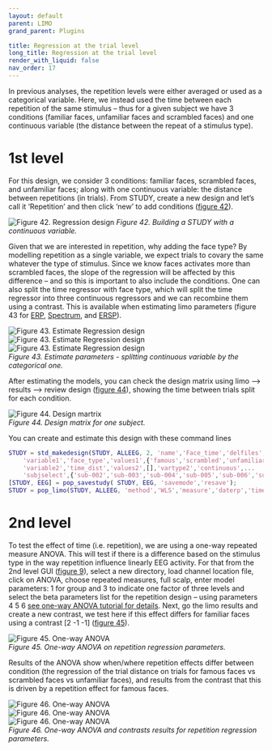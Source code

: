 ```yaml
---
layout: default
parent: LIMO
grand_parent: Plugins

title: Regression at the trial level
long_title: Regression at the trial level
render_with_liquid: false
nav_order: 17
---
```

In previous analyses, the repetition levels were either averaged or used as a categorical variable. Here, we instead used the time between each repetition of the same stimulus – thus for a given subject we have 3 conditions (familiar faces, unfamiliar faces and scrambled faces) and one continuous variable (the distance between the repeat of a stimulus type). 

# 1st level

For this design, we consider 3 conditions: familiar faces, scrambled faces, and unfamiliar faces; along with one continuous variable: the distance between repetitions (in trials). From STUDY, create a new design and let’s call it ‘Repetition’ and then click ‘new’ to add conditions ([figure 42](https://raw.githubusercontent.com/LIMO-EEG-Toolbox/limo_meeg/master/resources/images/42.jpg)).

![Figure 42. Regression design](https://raw.githubusercontent.com/LIMO-EEG-Toolbox/limo_meeg/master/resources/images/42.jpg) 
_Figure 42. Building a STUDY with a continuous variable._  

Given that we are interested in repetition, why adding the face type? By modelling repetition as a single variable, we expect trials to covary the same whatever the type of stimulus. Since we know faces activates more than scrambled faces, the slope of the regression will be affected by this difference – and so this is important to also include the conditions. One can also split the time regressor with face type, which will split the time regressor into three continuous regressors and we can recombine them using a contrast. This is available when estimating limo parameters (figure 43 for [ERP](https://raw.githubusercontent.com/LIMO-EEG-Toolbox/limo_meeg/master/resources/images/43a.jpg), [Spectrum](https://raw.githubusercontent.com/LIMO-EEG-Toolbox/limo_meeg/master/resources/images/43b.jpg), and [ERSP](https://raw.githubusercontent.com/LIMO-EEG-Toolbox/limo_meeg/master/resources/images/43c.jpg)).  

![Figure 43. Estimate Regression design](https://raw.githubusercontent.com/LIMO-EEG-Toolbox/limo_meeg/master/resources/images/43a.jpg)  
![Figure 43. Estimate Regression design](https://raw.githubusercontent.com/LIMO-EEG-Toolbox/limo_meeg/master/resources/images/43b.jpg)  
![Figure 43. Estimate Regression design](https://raw.githubusercontent.com/LIMO-EEG-Toolbox/limo_meeg/master/resources/images/43c.jpg)  
_Figure 43. Estimate parameters - splitting continuous variable by the categorical one._   

After estimating the models, you can check the design matrix using limo --> results --> review design ([figure 44](https://raw.githubusercontent.com/LIMO-EEG-Toolbox/limo_meeg/master/resources/images/44.jpg)), showing the time between trials split for each condition.  

![Figure 44. Design martrix](https://raw.githubusercontent.com/LIMO-EEG-Toolbox/limo_meeg/master/resources/images/44.jpg)  
_Figure 44. Design matrix for one subject._   

You can create and estimate this design with these command lines

```matlab
STUDY = std_makedesign(STUDY, ALLEEG, 2, 'name','Face_time','delfiles','off','defaultdesign','off',...
    'variable1','face_type','values1',{'famous','scrambled','unfamiliar'},'vartype1','categorical',...
    'variable2','time_dist','values2',[],'vartype2','continuous',...
    'subjselect',{'sub-002','sub-003','sub-004','sub-005','sub-006','sub-007','sub-008','sub-009','sub-010','sub-011','sub-012','sub-013','sub-014','sub-015','sub-016','sub-017','sub-018','sub-019'});
[STUDY, EEG] = pop_savestudy( STUDY, EEG, 'savemode','resave');
STUDY = pop_limo(STUDY, ALLEEG, 'method','WLS','measure','daterp','timelim',[-50 650],'erase','on','splitreg','on','interaction','off');
```


# 2nd level  

To test the effect of time (i.e. repetition), we are using a one-way repeated measure ANOVA. This will test if there is a difference based on the stimulus type in the way repetition influence linearly EEG activity. For that from the 2nd level GUI ([figure 9](https://raw.githubusercontent.com/LIMO-EEG-Toolbox/limo_meeg/master/resources/images/9.jpg)), select a new directory, load channel location file, click on ANOVA, choose repeated measures, full scalp, enter model parameters: 1 for group and 3 to indicate one factor of three levels and select the beta parameters list for the repetition design – using parameters 4 5 6 [see one-way ANOVA tutorial for details](https://raw.githubusercontent.com/LIMO-EEG-Toolbox/limo_meeg/wiki/3.--One-way-repeated-measures-ANOVA-revised-(Famous,-Unfamiliar,-Scrambled-faces-as-1st-level-contrasts)). Next, go the limo results and create a new contrast, we test here if this effect differs for familiar faces using a contrast [2 -1 -1] ([figure 45](https://raw.githubusercontent.com/LIMO-EEG-Toolbox/limo_meeg/master/resources/images/45.jpg)).  

![Figure 45. One-way ANOVA](https://raw.githubusercontent.com/LIMO-EEG-Toolbox/limo_meeg/master/resources/images/45.jpg)  
_Figure 45. One-way ANOVA on repetition regression parameters._

Results of the ANOVA show when/where repetition effects differ between condition (the regression of the trial distance on trials for famous faces vs scrambled faces vs unfamiliar faces), and results from the contrast that this is driven by a repetition effect for famous faces.

![Figure 46. One-way ANOVA](https://raw.githubusercontent.com/LIMO-EEG-Toolbox/limo_meeg/master/resources/images/46a.jpg)   
![Figure 46. One-way ANOVA](https://raw.githubusercontent.com/LIMO-EEG-Toolbox/limo_meeg/master/resources/images/46b.jpg)   
![Figure 46. One-way ANOVA](https://raw.githubusercontent.com/LIMO-EEG-Toolbox/limo_meeg/master/resources/images/46c.jpg)   
_Figure 46. One-way ANOVA and contrasts results for repetition regression parameters._  


